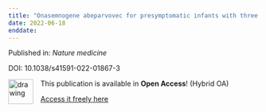```yaml
---
title: "Onasemnogene abeparvovec for presymptomatic infants with three copies of SMN2 at risk for spinal muscular atrophy: the Phase III SPR1NT trial."
date: 2022-06-18
enddate:
---
```


Published in: *Nature medicine*

DOI: 10.1038/s41591-022-01867-3

<img src="https://upload.wikimedia.org/wikipedia/commons/thumb/7/77/Open_Access_logo_PLoS_transparent.svg/800px-Open_Access_logo_PLoS_transparent.svg.png" alt="drawing" width="50" align="left"/> &nbsp;&nbsp;&nbsp;This publication is available in **Open Access**! (Hybrid OA)

&nbsp;&nbsp;&nbsp;[Access it freely here](https://www.nature.com/articles/s41591-022-01867-3.pdf
)

